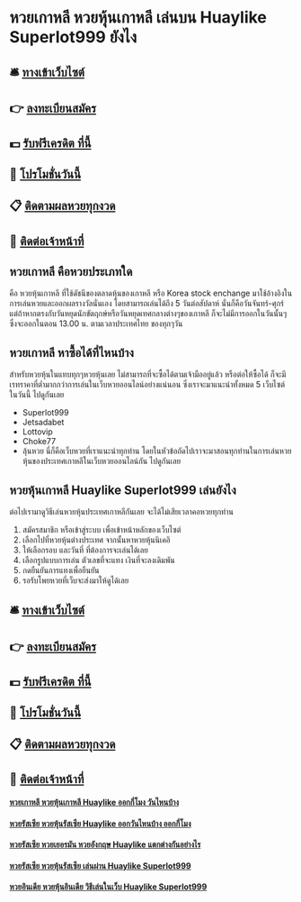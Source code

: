 # หวยเกาหลี หวยหุ้นเกาหลี เล่นบน Huaylike Superlot999 ยังไง

## 🛎 [ทางเข้าเว็บไซต์](https://bit.ly/3qM4H3c)
## 👉 [ลงทะเบียนสมัคร](https://bit.ly/3qM4H3c)
## 💵 [รับฟรีเครดิต ที่นี้](https://bit.ly/3RPXnPX)
## 👑 [โปรโมชั่นวันนี้](https://bit.ly/3RPXnPX)
## 📋 [ติดตามผลหวยทุกงวด](https://bit.ly/3RPXnPX)
## 📱 [ติดต่อเจ้าหน้าที่](https://bit.ly/3RPXnPX)

## หวยเกาหลี คือหวยประเภทใด
คือ หวยหุ้นเกาหลี ที่ใช้ดัชนีของตลาดหุ้นของเกาหลี หรือ Korea stock enchange มาใช้อ้างอิงในการเล่นหวยและออกผลรางวัลนั่นเอง โดยสามารถเล่นได้ถึง 5 วันต่อสัปดาห์ นั่นก็คือวันจันทร์-ศุกร์ แต่ถ้าหากตรงกับวันหยุดนักขัตฤกษ์หรือวันหยุดเทศกลางต่างๆของเกาหลี ก็จะไม่มีการออกในวันนั้นๆ ซึ่งจะออกในตอน 13.00 น. ตามเวลาประเทศไทย ของทุกๆวัน

## หวยเกาหลี หาซื้อได้ที่ไหนบ้าง
สำหรับหวยหุ้นในแทบทุกๆหวยหุ้นเลย ไม่สามารถที่จะซื้อได้ตามเจ้ามืออยู่แล้ว หรือต่อให้ซื้อได้ ก็จะมีเรทราคาที่ต่ำมากกว่าการเล่นในเว็บหวยออนไลน์อย่างแน่นอน ซึ่งเราจะมาแนะนำทั้งหมด 5 เว็บไซต์ในวันนี้ ไปดูกันเลย
- Superlot999
- Jetsadabet
- Lottovip
- Choke77
- ลุ้นหวย
นี่ก็คือเว็บหวยที่เราแนะนำทุกท่าน โดยในหัวข้อถัดไปเราจะมาสอนทุกท่านในการเล่นหวยหุ้นของประเทศเกาหลีในเว็บหวยออนไลน์กัน ไปดูกันเลย

## หวยหุ้นเกาหลี Huaylike Superlot999 เล่นยังไง
ต่อไปเรามาดูวิธีเล่นหวยหุ้นประเทศเกาหลีกันเลย จะได้ไม่เสียเวลาคอหวยทุกท่าน
1. สมัครสมาชิก หรือเข้าสู่ระบบ เพื่อเข้าหน้าหลักของเว็บไซต์
2. เลือกไปที่หวยหุ้นต่างประเทศ จากนั้นหาหวยหุ้นนิเคอิ
3. ให้เลือกรอบ และวันที่ ที่ต้องการจะเล่นได้เลย
4. เลือกรูปแบบการเล่น ตัวเลขที่จะแทง เงินที่จะลงเดิมพัน
5. กดยืนยันการแทงเพื่อยืนยัน
6. รอรับโพยหวยที่เว็บจะส่งมาให้ดูได้เลย

## 🛎 [ทางเข้าเว็บไซต์](https://bit.ly/3qM4H3c)
## 👉 [ลงทะเบียนสมัคร](https://bit.ly/3qM4H3c)
## 💵 [รับฟรีเครดิต ที่นี้](https://bit.ly/3RPXnPX)
## 👑 [โปรโมชั่นวันนี้](https://bit.ly/3RPXnPX)
## 📋 [ติดตามผลหวยทุกงวด](https://bit.ly/3RPXnPX)
## 📱 [ติดต่อเจ้าหน้าที่](https://bit.ly/3RPXnPX)

#### [หวยเกาหลี หวยหุ้นเกาหลี Huaylike ออกกี่โมง วันไหนบ้าง](https://atom.io/themes/หวยเกาหลี%20หวยหุ้นเกาหลี%20Huaylike%20ออกกี่โมง%20วันไหนบ้าง)
#### [หวยรัสเซีย หวยหุ้นรัสเซีย Huaylike ออกวันไหนบ้าง ออกกี่โมง](https://atom.io/themes/หวยรัสเซีย%20หวยหุ้นรัสเซีย%20Huaylike%20ออกวันไหนบ้าง%20ออกกี่โมง)
#### [หวยรัสเซีย หวยเยอรมัน หวยอังกฤษ Huaylike แตกต่างกันอย่างไร](https://atom.io/themes/หวยรัสเซีย%20หวยเยอรมัน%20หวยอังกฤษ%20Huaylike%20แตกต่างกันอย่างไร)
#### [หวยรัสเซีย หวยหุ้นรัสเซีย เล่นผ่าน Huaylike Superlot999](https://atom.io/themes/หวยรัสเซีย%20หวยหุ้นรัสเซีย%20เล่นผ่าน%20Huaylike%20Superlot999)
#### [หวยอินเดีย หวยหุ้นอินเดีย วิธีเล่นในเว็บ Huaylike Superlot999](https://atom.io/themes/หวยอินเดีย%20หวยหุ้นอินเดีย%20วิธีเล่นในเว็บ%20Huaylike%20Superlot999)